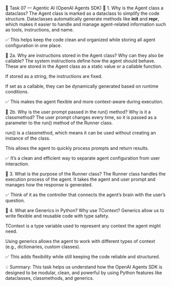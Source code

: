 🧠 Task 07 — Agentic AI (OpenAI Agents SDK)
🔹 1. Why is the Agent class a dataclass?
The Agent class is marked as a dataclass to simplify the code structure.
Dataclasses automatically generate methods like __init__ and __repr__, which makes it easier to handle and manage agent-related information such as tools, instructions, and name.

✅ This helps keep the code clean and organized while storing all agent configuration in one place.

🔹 2a. Why are instructions stored in the Agent class? Why can they also be callable?
The system instructions define how the agent should behave. These are stored in the Agent class as a static value or a callable function.

If stored as a string, the instructions are fixed.

If set as a callable, they can be dynamically generated based on runtime conditions.

✅ This makes the agent flexible and more context-aware during execution.

🔹 2b. Why is the user prompt passed in the run() method? Why is it a classmethod?
The user prompt changes every time, so it is passed as a parameter to the run() method of the Runner class.

run() is a classmethod, which means it can be used without creating an instance of the class.

This allows the agent to quickly process prompts and return results.

✅ It’s a clean and efficient way to separate agent configuration from user interaction.

🔹 3. What is the purpose of the Runner class?
The Runner class handles the execution process of the agent.
It takes the agent and user prompt and manages how the response is generated.

✅ Think of it as the controller that connects the agent’s brain with the user’s question.

🔹 4. What are Generics in Python? Why use TContext?
Generics allow us to write flexible and reusable code with type safety.

TContext is a type variable used to represent any context the agent might need.

Using generics allows the agent to work with different types of context (e.g., dictionaries, custom classes).

✅ This adds flexibility while still keeping the code reliable and structured.

💡 Summary:
This task helps us understand how the OpenAI Agents SDK is designed to be modular, clean, and powerful by using Python features like dataclasses, classmethods, and generics.
